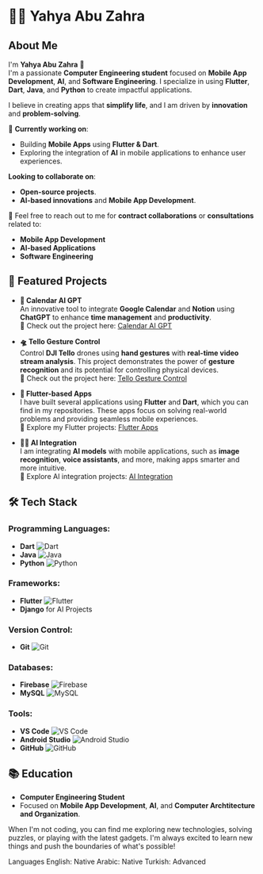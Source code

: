 # 👨‍💻 Yahya Abu Zahra

## About Me
I'm **Yahya Abu Zahra** 👋  
I'm a passionate **Computer Engineering student** focused on **Mobile App Development**, **AI**, and **Software Engineering**. I specialize in using **Flutter**, **Dart**, **Java**, and **Python** to create impactful applications. 

I believe in creating apps that **simplify life**, and I am driven by **innovation** and **problem-solving**.

🔭 **Currently working on**:
- Building **Mobile Apps** using **Flutter & Dart**.
- Exploring the integration of **AI** in mobile applications to enhance user experiences.

 **Looking to collaborate on**:
- **Open-source projects**.
- **AI-based innovations** and **Mobile App Development**.

💬 Feel free to reach out to me for **contract collaborations** or **consultations** related to:
- **Mobile App Development**
- **AI-based Applications**
- **Software Engineering**

## 🚀 Featured Projects
- **📅 Calendar AI GPT**  
  An innovative tool to integrate **Google Calendar** and **Notion** using **ChatGPT** to enhance **time management** and **productivity**.  
  🌟 Check out the project here: [Calendar AI GPT](https://github.com/YahyaAbuZahra/CalendarAI-GPT)

- **🛸 Tello Gesture Control**  
  Control **DJI Tello** drones using **hand gestures** with **real-time video stream analysis**. This project demonstrates the power of **gesture recognition** and its potential for controlling physical devices.  
  🌟 Check out the project here: [Tello Gesture Control](https://github.com/YahyaAbuZahra/TelloGestureControl)

- **🚀 Flutter-based Apps**  
  I have built several applications using **Flutter** and **Dart**, which you can find in my repositories. These apps focus on solving real-world problems and providing seamless mobile experiences.  
  🌟 Explore my Flutter projects: [Flutter Apps](https://github.com/YahyaAbuZahra/FlutterApps)

- **🧑‍💻 AI Integration**  
  I am integrating **AI models** with mobile applications, such as **image recognition**, **voice assistants**, and more, making apps smarter and more intuitive.  
  🌟 Explore AI integration projects: [AI Integration](https://github.com/YahyaAbuZahra/AIIntegration)

## 🛠️ Tech Stack
### **Programming Languages**: 
- **Dart** ![Dart](https://upload.wikimedia.org/wikipedia/commons/4/4e/Dart-logo.svg)
- **Java** ![Java](https://upload.wikimedia.org/wikipedia/commons/3/30/Java_programming_language_logo.svg)
- **Python** ![Python](https://upload.wikimedia.org/wikipedia/commons/c/c3/Python-logo-notext.svg)

### **Frameworks**:
- **Flutter** ![Flutter](https://upload.wikimedia.org/wikipedia/commons/1/17/Google-flutter-logo.svg)
- **Django** for AI Projects

### **Version Control**:
- **Git** ![Git](https://upload.wikimedia.org/wikipedia/commons/6/63/Git-logo.svg)

### **Databases**:
- **Firebase** ![Firebase](https://upload.wikimedia.org/wikipedia/commons/5/52/Firebase_Logo.svg)
- **MySQL** ![MySQL](https://upload.wikimedia.org/wikipedia/commons/6/63/MySQL_logo.svg)

### **Tools**:
- **VS Code** ![VS Code](https://upload.wikimedia.org/wikipedia/commons/3/39/Visual_Studio_Code_1.35_icon.svg)
- **Android Studio** ![Android Studio](https://upload.wikimedia.org/wikipedia/commons/a/a7/Android_Studio_icon.svg)
- **GitHub** ![GitHub](https://upload.wikimedia.org/wikipedia/commons/9/91/Octicons-mark-github.svg)

## 📚 Education
- **Computer Engineering Student** 
- Focused on **Mobile App Development**, **AI**, and **Computer Archtitecture and Organization**.


When I'm not coding, you can find me exploring new technologies, solving puzzles, or playing with the latest gadgets. I'm always excited to learn new things and push the boundaries of what's possible!

Languages
 English: Native
 Arabic: Native
 Turkish: Advanced

